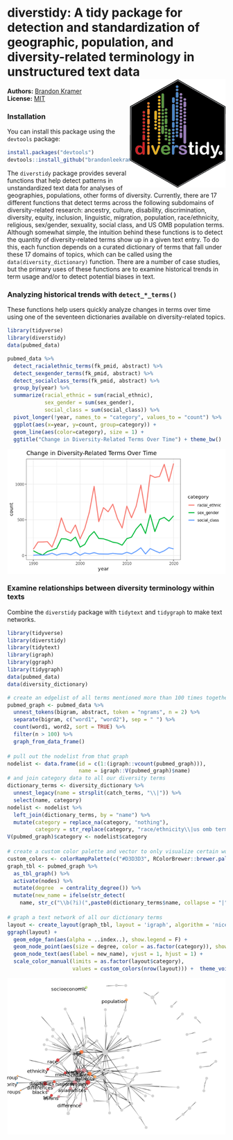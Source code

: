
# diverstidy: A tidy package for detection and standardization of geographic, population, and diversity-related terminology in unstructured text data <img src="man/figures/diverstidy.png" align="right" height="250" />

**Authors:** [Brandon Kramer](https://www.brandonleekramer.com/)<br/>
**License:** [MIT](https://opensource.org/licenses/MIT)<br/>

<!-- badges: start -->

<!--[![R build status](https://github.com/brandonleekramer/diverstidy/workflows/R-CMD-check/badge.svg)](https://github.com/brandonleekramer/diverstidy/actions) -->

<!-- badges: end -->

### Installation

You can install this package using the `devtools` package:

``` r
install.packages("devtools")
devtools::install_github("brandonleekramer/diverstidy") 
```

The `diverstidy` package provides several functions that help detect
patterns in unstandardized text data for analyses of geographies,
populations, other forms of diversity. Currently, there are 17 different
functions that detect terms across the following subdomains of
diversity-related research: ancestry, culture, disability,
discrimination, diversity, equity, inclusion, linguistic, migration,
population, race/ethnicity, religious, sex/gender, sexuality, social
class, and US OMB population terms. Although somewhat simple, the
intuition behind these functions is to detect the quantity of
diversity-related terms show up in a given text entry. To do this, each
function depends on a curated dictionary of terms that fall under these
17 domains of topics, which can be called using the
`data(diversity_dictionary)` function. There are a number of case
studies, but the primary uses of these functions are to examine
historical trends in term usage and/or to detect potential biases in
text.

### Analyzing historical trends with `detect_*_terms()`

These functions help users quickly analyze changes in terms over time
using one of the seventeen dictionaries available on diversity-related
topics.

``` r
library(tidyverse)
library(diverstidy)
data(pubmed_data)
```

``` r
pubmed_data %>%
  detect_racialethnic_terms(fk_pmid, abstract) %>%
  detect_sexgender_terms(fk_pmid, abstract) %>% 
  detect_socialclass_terms(fk_pmid, abstract) %>% 
  group_by(year) %>% 
  summarize(racial_ethnic = sum(racial_ethnic),
            sex_gender = sum(sex_gender),
            social_class = sum(social_class)) %>% 
  pivot_longer(!year, names_to = "category", values_to = "count") %>% 
  ggplot(aes(x=year, y=count, group=category)) +
  geom_line(aes(color=category), size = 1) +
  ggtitle("Change in Diversity-Related Terms Over Time") + theme_bw() 
```

<img src="README_files/figure-gfm/unnamed-chunk-3-1.png" style="display: block; margin: auto;" />

### Examine relationships between diversity terminology within texts

Combine the `diverstidy` package with `tidytext` and `tidygraph` to make
text networks.

``` r
library(tidyverse)
library(diverstidy)
library(tidytext)
library(igraph)
library(ggraph)
library(tidygraph)
data(pubmed_data)
data(diversity_dictionary)
```

``` r
# create an edgelist of all terms mentioned more than 100 times together 
pubmed_graph <- pubmed_data %>%
  unnest_tokens(bigram, abstract, token = "ngrams", n = 2) %>%
  separate(bigram, c("word1", "word2"), sep = " ") %>% 
  count(word1, word2, sort = TRUE) %>%
  filter(n > 100) %>%
  graph_from_data_frame() 

# pull out the nodelist from that graph 
nodelist <- data.frame(id = c(1:(igraph::vcount(pubmed_graph))), 
                       name = igraph::V(pubmed_graph)$name)
# and join category data to all our diversity terms 
dictionary_terms <- diversity_dictionary %>% 
  unnest_legacy(name = strsplit(catch_terms, "\\|")) %>% 
  select(name, category)
nodelist <- nodelist %>% 
  left_join(dictionary_terms, by = "name") %>% 
  mutate(category = replace_na(category, "nothing"),
         category = str_replace(category, "race/ethnicity\\|us omb terms", "us omb terms"))
V(pubmed_graph)$category <- nodelist$category

# create a custom color palette and vector to only visualize certain words 
custom_colors <- colorRampPalette(c("#D3D3D3", RColorBrewer::brewer.pal(9, 'Spectral')))
graph_tbl <- pubmed_graph %>% 
  as_tbl_graph() %>% 
  activate(nodes) %>% 
  mutate(degree  = centrality_degree()) %>% 
  mutate(new_name = ifelse(str_detect(
    name, str_c("\\b(?i)(",paste0(dictionary_terms$name, collapse = "|"),")\\b")), name, no = ""))

# graph a text network of all our dictionary terms 
layout <- create_layout(graph_tbl, layout = 'igraph', algorithm = 'nicely')
ggraph(layout) +
  geom_edge_fan(aes(alpha = ..index..), show.legend = F) + 
  geom_node_point(aes(size = degree, color = as.factor(category)), show.legend = F) +
  geom_node_text(aes(label = new_name), vjust = 1, hjust = 1) +
  scale_color_manual(limits = as.factor(layout$category), 
                     values = custom_colors(nrow(layout))) +  theme_void()
```

<img src="README_files/figure-gfm/unnamed-chunk-5-1.png" style="display: block; margin: auto;" />

